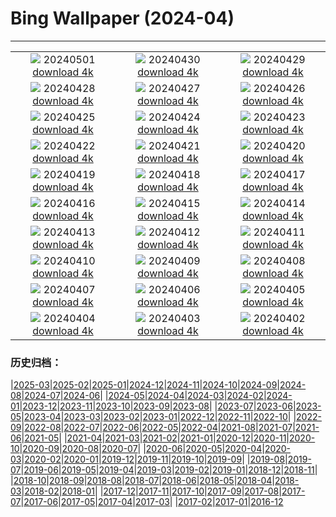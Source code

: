 # Bing Wallpaper (2024-04)
**************
| | | |
| :----: | :----: | :----: |
| ![](https://www.bing.com/th?id=OHR.TeaGarden2024_JA-JP5324737275_1920x1080.jpg) 20240501 [download 4k](https://www.bing.com/th?id=OHR.TeaGarden2024_JA-JP5324737275_UHD.jpg) | ![](https://www.bing.com/th?id=OHR.CheetahRain_JA-JP5165159755_1920x1080.jpg) 20240430 [download 4k](https://www.bing.com/th?id=OHR.CheetahRain_JA-JP5165159755_UHD.jpg) | ![](https://www.bing.com/th?id=OHR.TulouFujian_JA-JP5056058159_1920x1080.jpg) 20240429 [download 4k](https://www.bing.com/th?id=OHR.TulouFujian_JA-JP5056058159_UHD.jpg) |
| ![](https://www.bing.com/th?id=OHR.GuadalupeTexas_JA-JP4951023881_1920x1080.jpg) 20240428 [download 4k](https://www.bing.com/th?id=OHR.GuadalupeTexas_JA-JP4951023881_UHD.jpg) | ![](https://www.bing.com/th?id=OHR.LeucisticHummingbird_JA-JP4843663786_1920x1080.jpg) 20240427 [download 4k](https://www.bing.com/th?id=OHR.LeucisticHummingbird_JA-JP4843663786_UHD.jpg) | ![](https://www.bing.com/th?id=OHR.KalalochTree_JA-JP4733041534_1920x1080.jpg) 20240426 [download 4k](https://www.bing.com/th?id=OHR.KalalochTree_JA-JP4733041534_UHD.jpg) |
| ![](https://www.bing.com/th?id=OHR.PenguinDirections_JA-JP4629543570_1920x1080.jpg) 20240425 [download 4k](https://www.bing.com/th?id=OHR.PenguinDirections_JA-JP4629543570_UHD.jpg) | ![](https://www.bing.com/th?id=OHR.TrilliumOntario_JA-JP4524267784_1920x1080.jpg) 20240424 [download 4k](https://www.bing.com/th?id=OHR.TrilliumOntario_JA-JP4524267784_UHD.jpg) | ![](https://www.bing.com/th?id=OHR.TrinityDublin_JA-JP4414218998_1920x1080.jpg) 20240423 [download 4k](https://www.bing.com/th?id=OHR.TrinityDublin_JA-JP4414218998_UHD.jpg) |
| ![](https://www.bing.com/th?id=OHR.EarthDayTurtle_JA-JP4280227627_1920x1080.jpg) 20240422 [download 4k](https://www.bing.com/th?id=OHR.EarthDayTurtle_JA-JP4280227627_UHD.jpg) | ![](https://www.bing.com/th?id=OHR.CadesCove_JA-JP4163759564_1920x1080.jpg) 20240421 [download 4k](https://www.bing.com/th?id=OHR.CadesCove_JA-JP4163759564_UHD.jpg) | ![](https://www.bing.com/th?id=OHR.YellowstoneGeyser_JA-JP4045047908_1920x1080.jpg) 20240420 [download 4k](https://www.bing.com/th?id=OHR.YellowstoneGeyser_JA-JP4045047908_UHD.jpg) |
| ![](https://www.bing.com/th?id=OHR.OrkneyStones_JA-JP3906042620_1920x1080.jpg) 20240419 [download 4k](https://www.bing.com/th?id=OHR.OrkneyStones_JA-JP3906042620_UHD.jpg) | ![](https://www.bing.com/th?id=OHR.AvilaSpain_JA-JP6005661298_1920x1080.jpg) 20240418 [download 4k](https://www.bing.com/th?id=OHR.AvilaSpain_JA-JP6005661298_UHD.jpg) | ![](https://www.bing.com/th?id=OHR.SpringCub_JA-JP5808009798_1920x1080.jpg) 20240417 [download 4k](https://www.bing.com/th?id=OHR.SpringCub_JA-JP5808009798_UHD.jpg) |
| ![](https://www.bing.com/th?id=OHR.UnionSquareNYC_JA-JP5528212006_1920x1080.jpg) 20240416 [download 4k](https://www.bing.com/th?id=OHR.UnionSquareNYC_JA-JP5528212006_UHD.jpg) | ![](https://www.bing.com/th?id=OHR.RedBallBelgium_JA-JP5377417723_1920x1080.jpg) 20240415 [download 4k](https://www.bing.com/th?id=OHR.RedBallBelgium_JA-JP5377417723_UHD.jpg) | ![](https://www.bing.com/th?id=OHR.BowlingBallCali_JA-JP1174732417_1920x1080.jpg) 20240414 [download 4k](https://www.bing.com/th?id=OHR.BowlingBallCali_JA-JP1174732417_UHD.jpg) |
| ![](https://www.bing.com/th?id=OHR.ShibaZakura2024_JA-JP5037441018_1920x1080.jpg) 20240413 [download 4k](https://www.bing.com/th?id=OHR.ShibaZakura2024_JA-JP5037441018_UHD.jpg) | ![](https://www.bing.com/th?id=OHR.SunsetArchesNP_JA-JP4875080007_1920x1080.jpg) 20240412 [download 4k](https://www.bing.com/th?id=OHR.SunsetArchesNP_JA-JP4875080007_UHD.jpg) | ![](https://www.bing.com/th?id=OHR.DragonWaterfall_JA-JP4588588498_1920x1080.jpg) 20240411 [download 4k](https://www.bing.com/th?id=OHR.DragonWaterfall_JA-JP4588588498_UHD.jpg) |
| ![](https://www.bing.com/th?id=OHR.OwlSiblings_JA-JP4322199651_1920x1080.jpg) 20240410 [download 4k](https://www.bing.com/th?id=OHR.OwlSiblings_JA-JP4322199651_UHD.jpg) | ![](https://www.bing.com/th?id=OHR.SkagitValleyTulips_JA-JP4166297873_1920x1080.jpg) 20240409 [download 4k](https://www.bing.com/th?id=OHR.SkagitValleyTulips_JA-JP4166297873_UHD.jpg) | ![](https://www.bing.com/th?id=OHR.SpringApple_JA-JP3983835058_1920x1080.jpg) 20240408 [download 4k](https://www.bing.com/th?id=OHR.SpringApple_JA-JP3983835058_UHD.jpg) |
| ![](https://www.bing.com/th?id=OHR.BeaverDenali_JA-JP3797917391_1920x1080.jpg) 20240407 [download 4k](https://www.bing.com/th?id=OHR.BeaverDenali_JA-JP3797917391_UHD.jpg) | ![](https://www.bing.com/th?id=OHR.JapanHimeji_JA-JP3641774172_1920x1080.jpg) 20240406 [download 4k](https://www.bing.com/th?id=OHR.JapanHimeji_JA-JP3641774172_UHD.jpg) | ![](https://www.bing.com/th?id=OHR.BahamasSpace_JA-JP3451367539_1920x1080.jpg) 20240405 [download 4k](https://www.bing.com/th?id=OHR.BahamasSpace_JA-JP3451367539_UHD.jpg) |
| ![](https://www.bing.com/th?id=OHR.YoshinoyamaSpring_JA-JP6657067611_1920x1080.jpg) 20240404 [download 4k](https://www.bing.com/th?id=OHR.YoshinoyamaSpring_JA-JP6657067611_UHD.jpg) | ![](https://www.bing.com/th?id=OHR.KyrgyzstanRainbow_JA-JP6458656191_1920x1080.jpg) 20240403 [download 4k](https://www.bing.com/th?id=OHR.KyrgyzstanRainbow_JA-JP6458656191_UHD.jpg) | ![](https://www.bing.com/th?id=OHR.JutlandSpring_JA-JP6178777806_1920x1080.jpg) 20240402 [download 4k](https://www.bing.com/th?id=OHR.JutlandSpring_JA-JP6178777806_UHD.jpg) |

### 历史归档：

|[2025-03](bing/2025-03/2025-03.md)|[2025-02](bing/2025-02/2025-02.md)|[2025-01](bing/2025-01/2025-01.md)|[2024-12](bing/2024-12/2024-12.md)|[2024-11](bing/2024-11/2024-11.md)|[2024-10](bing/2024-10/2024-10.md)|[2024-09](bing/2024-09/2024-09.md)|[2024-08](bing/2024-08/2024-08.md)|[2024-07](bing/2024-07/2024-07.md)|[2024-06](bing/2024-06/2024-06.md)|
|[2024-05](bing/2024-05/2024-05.md)|[2024-04](bing/2024-04/2024-04.md)|[2024-03](bing/2024-03/2024-03.md)|[2024-02](bing/2024-02/2024-02.md)|[2024-01](bing/2024-01/2024-01.md)|[2023-12](bing/2023-12/2023-12.md)|[2023-11](bing/2023-11/2023-11.md)|[2023-10](bing/2023-10/2023-10.md)|[2023-09](bing/2023-09/2023-09.md)|[2023-08](bing/2023-08/2023-08.md)|
|[2023-07](bing/2023-07/2023-07.md)|[2023-06](bing/2023-06/2023-06.md)|[2023-05](bing/2023-05/2023-05.md)|[2023-04](bing/2023-04/2023-04.md)|[2023-03](bing/2023-03/2023-03.md)|[2023-02](bing/2023-02/2023-02.md)|[2023-01](bing/2023-01/2023-01.md)|[2022-12](bing/2022-12/2022-12.md)|[2022-11](bing/2022-11/2022-11.md)|[2022-10](bing/2022-10/2022-10.md)|
|[2022-09](bing/2022-09/2022-09.md)|[2022-08](bing/2022-08/2022-08.md)|[2022-07](bing/2022-07/2022-07.md)|[2022-06](bing/2022-06/2022-06.md)|[2022-05](bing/2022-05/2022-05.md)|[2022-04](bing/2022-04/2022-04.md)|[2021-08](bing/2021-08/2021-08.md)|[2021-07](bing/2021-07/2021-07.md)|[2021-06](bing/2021-06/2021-06.md)|[2021-05](bing/2021-05/2021-05.md)|
|[2021-04](bing/2021-04/2021-04.md)|[2021-03](bing/2021-03/2021-03.md)|[2021-02](bing/2021-02/2021-02.md)|[2021-01](bing/2021-01/2021-01.md)|[2020-12](bing/2020-12/2020-12.md)|[2020-11](bing/2020-11/2020-11.md)|[2020-10](bing/2020-10/2020-10.md)|[2020-09](bing/2020-09/2020-09.md)|[2020-08](bing/2020-08/2020-08.md)|[2020-07](bing/2020-07/2020-07.md)|
|[2020-06](bing/2020-06/2020-06.md)|[2020-05](bing/2020-05/2020-05.md)|[2020-04](bing/2020-04/2020-04.md)|[2020-03](bing/2020-03/2020-03.md)|[2020-02](bing/2020-02/2020-02.md)|[2020-01](bing/2020-01/2020-01.md)|[2019-12](bing/2019-12/2019-12.md)|[2019-11](bing/2019-11/2019-11.md)|[2019-10](bing/2019-10/2019-10.md)|[2019-09](bing/2019-09/2019-09.md)|
|[2019-08](bing/2019-08/2019-08.md)|[2019-07](bing/2019-07/2019-07.md)|[2019-06](bing/2019-06/2019-06.md)|[2019-05](bing/2019-05/2019-05.md)|[2019-04](bing/2019-04/2019-04.md)|[2019-03](bing/2019-03/2019-03.md)|[2019-02](bing/2019-02/2019-02.md)|[2019-01](bing/2019-01/2019-01.md)|[2018-12](bing/2018-12/2018-12.md)|[2018-11](bing/2018-11/2018-11.md)|
|[2018-10](bing/2018-10/2018-10.md)|[2018-09](bing/2018-09/2018-09.md)|[2018-08](bing/2018-08/2018-08.md)|[2018-07](bing/2018-07/2018-07.md)|[2018-06](bing/2018-06/2018-06.md)|[2018-05](bing/2018-05/2018-05.md)|[2018-04](bing/2018-04/2018-04.md)|[2018-03](bing/2018-03/2018-03.md)|[2018-02](bing/2018-02/2018-02.md)|[2018-01](bing/2018-01/2018-01.md)|
|[2017-12](bing/2017-12/2017-12.md)|[2017-11](bing/2017-11/2017-11.md)|[2017-10](bing/2017-10/2017-10.md)|[2017-09](bing/2017-09/2017-09.md)|[2017-08](bing/2017-08/2017-08.md)|[2017-07](bing/2017-07/2017-07.md)|[2017-06](bing/2017-06/2017-06.md)|[2017-05](bing/2017-05/2017-05.md)|[2017-04](bing/2017-04/2017-04.md)|[2017-03](bing/2017-03/2017-03.md)|
|[2017-02](bing/2017-02/2017-02.md)|[2017-01](bing/2017-01/2017-01.md)|[2016-12](bing/2016-12/2016-12.md)